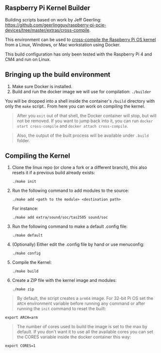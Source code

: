 ## Raspberry Pi Kernel Builder 

Building scripts based on work by Jeff Geerling: https://github.com/geerlingguy/raspberry-pi-pcie-devices/tree/master/extras/cross-compile.

This environment can be used to [cross-compile the Raspberry Pi OS kernel](https://www.raspberrypi.org/documentation/linux/kernel/building.md) from a Linux, Windows, or Mac workstation using Docker.

This build configuration has only been tested with the Raspberry Pi 4 and CM4 and run on Linux.

## Bringing up the build environment

  1. Make sure Docker is installed.
  1. Build and run the docker image we will use for compilation: `./builder`

You will be dropped into a shell inside the container's `/build` directory with only the `make` script.. From here you can work on compiling the kernel.

> After you `exit` out of that shell, the Docker container will stop, but will not be removed. If you want to jump back into it, you can run `docker start cross-compile` and `docker attach cross-compile`.

> Also, the output of the built process will be available under `.build` folder.

## Compiling the Kernel

1. Clone the linux repo (or clone a fork or a different branch), this also resets it if a previous build already exists:

     ```
     ./make init
     ```

  1. Run the following command to add modules to the source:

     ```
     ./make add <path to the module> <destination path>
     ```

     For instance:

     ```
     ./make add extra/sound/soc/tas2505 sound/soc
     ```

  1. Run the following command to make a default .config file:

     ```
     ./make default
     ```

  1. (Optionally) Either edit the .config file by hand or use menuconfig:

     ```
     ./make config
     ```

  1. Compile the Kernel:

     ```
     ./make build
     ```

  1. Create a ZIP file with the kernel image and modules:

     ```
     ./make zip
     ```

> By default, the script creates a `arm64` image. For 32-bit Pi OS set the `ARCH` environment variable before running any command or after running the `init` command to reset the built:

```
export ARCH=arm
```

> The number of cores used to build the image is set to the max by default. If you don't want it to use all the available cores you can set the CORES variable inside the docker container this way:

```
export CORES=1
```



